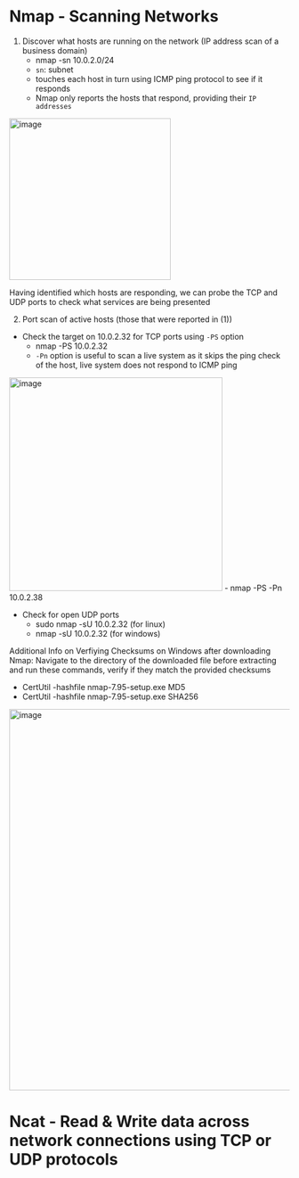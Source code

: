 # Nmap - Scanning Networks
1. Discover what hosts are running on the network (IP address scan of a business domain)
     - nmap -sn 10.0.2.0/24
     - `sn`: subnet
     - touches each host in turn using ICMP ping protocol to see if it responds
     - Nmap only reports the hosts that respond, providing their `IP addresses`
<img width="290" alt="image" src="https://github.com/user-attachments/assets/0fcacbcd-4c7f-4bee-8d5f-5e6f6f2d1ff0" />

Having identified which hosts are responding, we can probe the TCP and UDP ports to check what services are being presented

2. Port scan of active hosts (those that were reported in (1))
- Check the target on 10.0.2.32 for TCP ports using `-PS` option
     - nmap -PS 10.0.2.32
     - `-Pn` option is useful to scan a live system as it skips the ping check of the host, live system does not respond to ICMP ping
     
<img width="383" alt="image" src="https://github.com/user-attachments/assets/dc2b11b5-76d9-4126-a168-e4a3aa894073" />
- nmap -PS -Pn 10.0.2.38


- Check for open UDP ports
     - sudo nmap -sU 10.0.2.32 (for linux)
     -  nmap -sU 10.0.2.32 (for windows)
 
Additional Info on Verfiying Checksums on Windows after downloading Nmap:
Navigate to the directory of the downloaded file before extracting and run these commands, verify if they match the provided checksums
- CertUtil -hashfile nmap-7.95-setup.exe MD5
- CertUtil -hashfile nmap-7.95-setup.exe SHA256
<img width="684" alt="image" src="https://github.com/user-attachments/assets/00cb7f29-f511-4439-8622-f7043059b417" />

# Ncat - Read & Write data across network connections using TCP or UDP protocols
